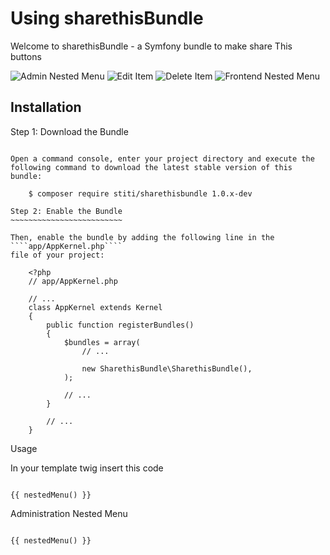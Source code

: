 Using sharethisBundle
===================

Welcome to sharethisBundle - a Symfony bundle to make share This buttons

![Admin Nested Menu](http://i.imgur.com/c3vBQYu.jpg)
![Edit Item](http://i.imgur.com/rYxwVAa.jpg)
![Delete Item](http://i.imgur.com/JWnuKSM.jpg)
![Frontend Nested Menu](http://i.imgur.com/VE7YKdR.jpg)


Installation
------------

Step 1: Download the Bundle
~~~~~~~~~~~~~~~~~~~~~~~~~~~

Open a command console, enter your project directory and execute the
following command to download the latest stable version of this bundle:

    $ composer require stiti/sharethisbundle 1.0.x-dev

Step 2: Enable the Bundle
~~~~~~~~~~~~~~~~~~~~~~~~~

Then, enable the bundle by adding the following line in the ````app/AppKernel.php````
file of your project:

    <?php
    // app/AppKernel.php

    // ...
    class AppKernel extends Kernel
    {
        public function registerBundles()
        {
            $bundles = array(
                // ...

                new SharethisBundle\SharethisBundle(),
            );

            // ...
        }

        // ...
    }

~~~~~~~~~~~~~~~~~~~~~~~~~~~~~~~~~~~~~~~
Usage

In your template twig insert this code

~~~~~~~~~~~~~~~~~~~~~~~~~~~~~~~~~~~~~~~

{{ nestedMenu() }}

~~~~~~~~~~~~~~~~~~~~~~~~~~~~~~~~~~~~~~~

Administration Nested Menu

~~~~~~~~~~~~~~~~~~~~~~~~~~~~~~~~~~~~~~~

{{ nestedMenu() }}
